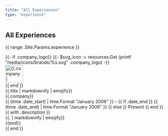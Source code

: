 ```yaml
---
title: "All Experiences"
type: "experience"
---
```


## All Experiences

{{ range .Site.Params.experience }}
  <div class="row experience">
    <div class="col py-2">
      <div class="card">
        <div class="card-body">
          {{- if .company_logo}}
          {{- $svg_icon := resources.Get (printf "media/icons/brands/%s.svg" .company_logo) -}}
          <div class="d-flex align-content-start">
            <div class="mr-2 mb-2">
              <img src="{{ $svg_icon.RelPermalink }}" width="56" height="56" alt="{{.company | plainify}}" loading="lazy">
            </div>
            <div>
          {{ end }}
          <div class="section-subheading card-title exp-title text-muted my-0">{{.title | markdownify | emojify}}</div>
          <div class="section-subheading card-title exp-company text-muted my-0">{{.company}}</div>
          <div class="text-muted exp-meta">
            {{ (time .date_start) | time.Format "January 2006" }} – 
            {{ if .date_end }}
              {{ (time .date_end) | time.Format "January 2006" }}
            {{ else }}
              Present
            {{ end }}
          </div>
          {{ with .description }}<div class="card-text">{{. | markdownify | emojify}}</div>{{end}}
        </div>
      </div>
    </div>
  </div>
{{ end }}
